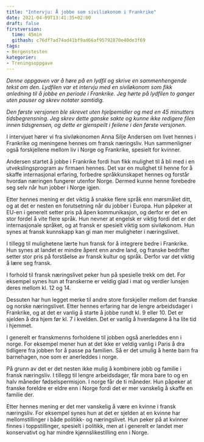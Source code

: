 ```yaml
---
title: "Intervju: Å jobbe som siviliøkonom i Frankrike"
date: 2021-04-09T13:41:35+02:00
draft: false
firstversion:
  time: 45min
  githash: c76df7ad74ad41bf9ad66af95792870e40de3f69
tags:
- Bergenstesten
kategorier:
- Treningsoppgave
---
```


*Denne oppgaven var å høre på en lydfil og skrive en sammenhengende tekst om den. Lydfilen var et intervju med en siviløkonom som fikk anledning til å jobbe en periode i Frankrike. Jeg hørte på lydfilen to ganger uten pauser og skrev notater samtidig.*

*Den første versjonen ble skrevet uten hjelpemidler og med en 45 minutters tidsbegrensning. Jeg skrev dette ganske sakte og kunne ikke redigere filen innen tidsgrensen, og dette er gjenspeilt i feilene i den første versjonen.*

I intervjuet hører vi fra siviløkonomen Anna Silje Andersen om livet hennes i Frankrike og meningene hennes om fransk næringsliv. Hun sammenligner også forskjellene mellom liv i Norge og Frankrike, spesielt for kvinner.

<!--more-->
Andersen startet å jobbe i Frankrike fordi hun fikk mulighet til å bli med i en utvekslingsprogram av firmaen hennes. Det var en mulighet til henne for å skaffe internasjonal erfaring, forbedre språkkunskapet hennes og forstår hvordan næringen fungerer utenfor Norge. Dermed kunne henne forebedre seg selv når hun jobber i Norge igjen.

Etter hennes mening er det viktig å snakke flere språk enn mørsmålet ditt, og at det er nesten en forutsetning når du jobber i Europa. Hun påpeker at EU-en i generelt setter pris på åpen kommunikasjon, og derfor er det en stor fordel å vite flere språk. Hun nevner at engelsk er viktig fordi det er det internasjonale språket, og at fransk er spesielt viktig som siviløkonom. Hun synes at fransk kunnskapp kan gi man mer muligheter i næringslivet.

I tillegg til mulighetene lærte hun fransk for å integrere bedre i Frankrike. Hun synes at landet er mindre åpent enn andre land, og franske bedrifter setter stor pris på forståelse av fransk kultur og språk. Derfor var det viktig å lære seg fransk.

I forhold til fransk næringslivet peker hun på spesielle trekk om det. For eksempel synes hun at franskerne er veldig glad i mat og verdier lunsjen deres mellom kl. 12 og 14.

Dessuten har hun legget merke til andre store forskjeller mellom det franske og norske næringslivet. Etter hennes erfaring har de lengre arbeidsdager i Frankrike, og at det er vanlig å starte å jobbe rundt kl. 9 eller 10. Det er sjelden å dra hjem før kl. 7 i kvelden. Det er vanlig å hverdagene å ha lite tid i hjemmet.

I generelt er franskmenns forholdene til jobben også anerleddes enn i norge. For eksempel mener hun at det ikke er veldig vanlig i Paris å dra tidligere fra jobben for å passe pa familien. Så er det umulig å hente barn fra barnehagen, noe som er anerleddes i norge.

På grunn av det er det nesten ikke mulig å kombinere jobb og familie i fransk næringsliv. I tillegg til lengre arbeidsdager, får mora bare to og en halv måneder fødselspermisjon. I norge får de ti måneder. Hun påpeker at franske foreldre er eldre enn i Norge fordi det er mer vanskelig å skaffe en familie der.

Etter hennes mening er det mer vanskelig å være en kvinne i fransk næringsliv. For eksempel synes hun at det er sjelden at en kvinne har mellomstillinger i både politikk- og næringslivet. Hun peker på at kvinner finnes i toppstillinger, spesielt i politikk, men at i generelt er landet mer konservativt og har mindre kjønnslikestilling enn i Norge.
